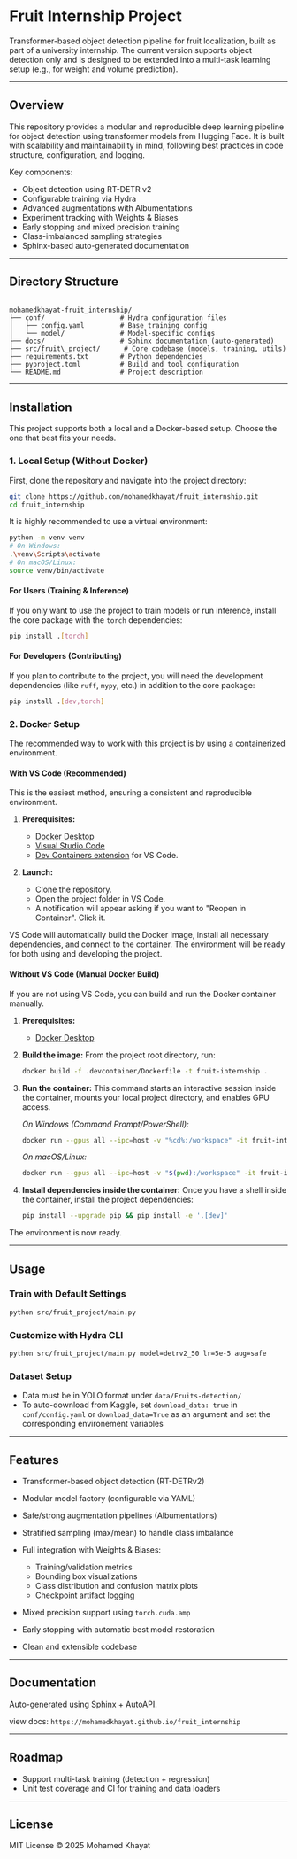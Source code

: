 # Fruit Internship Project

Transformer-based object detection pipeline for fruit localization, built as part of a university internship. The current version supports object detection only and is designed to be extended into a multi-task learning setup (e.g., for weight and volume prediction).

---

## Overview

This repository provides a modular and reproducible deep learning pipeline for object detection using transformer models from Hugging Face. It is built with scalability and maintainability in mind, following best practices in code structure, configuration, and logging.

Key components:
- Object detection using RT-DETR v2
- Configurable training via Hydra
- Advanced augmentations with Albumentations
- Experiment tracking with Weights & Biases
- Early stopping and mixed precision training
- Class-imbalanced sampling strategies
- Sphinx-based auto-generated documentation

---

## Directory Structure

```

mohamedkhayat-fruit_internship/
├── conf/                   # Hydra configuration files
│   ├── config.yaml         # Base training config
│   └── model/              # Model-specific configs
├── docs/                   # Sphinx documentation (auto-generated)
├── src/fruit\_project/      # Core codebase (models, training, utils)
├── requirements.txt        # Python dependencies
├── pyproject.toml          # Build and tool configuration
└── README.md               # Project description

````

---

## Installation

This project supports both a local and a Docker-based setup. Choose the one that best fits your needs.

### 1. Local Setup (Without Docker)

First, clone the repository and navigate into the project directory:

```bash
git clone https://github.com/mohamedkhayat/fruit_internship.git
cd fruit_internship
```

It is highly recommended to use a virtual environment:
```bash
python -m venv venv
# On Windows:
.\venv\Scripts\activate
# On macOS/Linux:
source venv/bin/activate
```

#### For Users (Training & Inference)
If you only want to use the project to train models or run inference, install the core package with the `torch` dependencies:
```bash
pip install .[torch]
```

#### For Developers (Contributing)
If you plan to contribute to the project, you will need the development dependencies (like `ruff`, `mypy`, etc.) in addition to the core package:
```bash
pip install .[dev,torch]
```

### 2. Docker Setup

The recommended way to work with this project is by using a containerized environment.

#### With VS Code (Recommended)
This is the easiest method, ensuring a consistent and reproducible environment.

1.  **Prerequisites:**
    *   [Docker Desktop](https://www.docker.com/products/docker-desktop/)
    *   [Visual Studio Code](https://code.visualstudio.com/)
    *   [Dev Containers extension](https://marketplace.visualstudio.com/items?itemName=ms-vscode-remote.remote-containers) for VS Code.

2.  **Launch:**
    *   Clone the repository.
    *   Open the project folder in VS Code.
    *   A notification will appear asking if you want to "Reopen in Container". Click it.

VS Code will automatically build the Docker image, install all necessary dependencies, and connect to the container. The environment will be ready for both using and developing the project.

#### Without VS Code (Manual Docker Build)
If you are not using VS Code, you can build and run the Docker container manually.

1.  **Prerequisites:**
    *   [Docker Desktop](https://www.docker.com/products/docker-desktop/)

2.  **Build the image:**
    From the project root directory, run:
    ```bash
    docker build -f .devcontainer/Dockerfile -t fruit-internship .
    ```

3.  **Run the container:**
    This command starts an interactive session inside the container, mounts your local project directory, and enables GPU access.

    *On Windows (Command Prompt/PowerShell):*
    ```bash
    docker run --gpus all --ipc=host -v "%cd%:/workspace" -it fruit-internship bash
    ```

    *On macOS/Linux:*
    ```bash
    docker run --gpus all --ipc=host -v "$(pwd):/workspace" -it fruit-internship bash
    ```

4.  **Install dependencies inside the container:**
    Once you have a shell inside the container, install the project dependencies:
    ```bash
    pip install --upgrade pip && pip install -e '.[dev]'
    ```
The environment is now ready.


---

## Usage

### Train with Default Settings

```bash
python src/fruit_project/main.py
```

### Customize with Hydra CLI

```bash
python src/fruit_project/main.py model=detrv2_50 lr=5e-5 aug=safe
```

### Dataset Setup

* Data must be in YOLO format under `data/Fruits-detection/`
* To auto-download from Kaggle, set `download_data: true` in `conf/config.yaml` or `download_data=True` as an argument and set the corresponding environement variables

---

## Features

* Transformer-based object detection (RT-DETRv2)
* Modular model factory (configurable via YAML)
* Safe/strong augmentation pipelines (Albumentations)
* Stratified sampling (max/mean) to handle class imbalance
* Full integration with Weights & Biases:

  * Training/validation metrics
  * Bounding box visualizations
  * Class distribution and confusion matrix plots
  * Checkpoint artifact logging

* Mixed precision support using `torch.cuda.amp`
* Early stopping with automatic best model restoration
* Clean and extensible codebase

---

## Documentation

Auto-generated using Sphinx + AutoAPI.

view docs:
`https://mohamedkhayat.github.io/fruit_internship`

---

## Roadmap

* Support multi-task training (detection + regression)
* Unit test coverage and CI for training and data loaders

---

## License

MIT License © 2025 Mohamed Khayat
